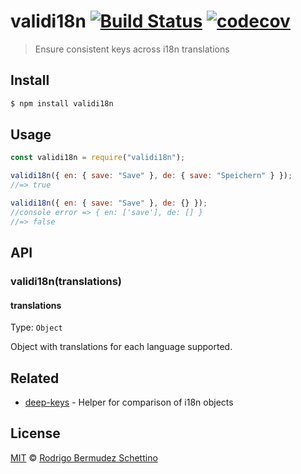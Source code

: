 # validi18n [![Build Status](https://travis-ci.com/rodrigobdz/validi18n.svg?branch=master)](https://travis-ci.com/rodrigobdz/validi18n) [![codecov](https://codecov.io/gh/rodrigobdz/validi18n/badge.svg?branch=master)](https://codecov.io/gh/rodrigobdz/validi18n?branch=master)

> Ensure consistent keys across i18n translations

## Install

```sh
$ npm install validi18n
```

## Usage

```js
const validi18n = require("validi18n");

validi18n({ en: { save: "Save" }, de: { save: "Speichern" } });
//=> true

validi18n({ en: { save: "Save" }, de: {} });
//console error => { en: ['save'], de: [] }
//=> false
```

## API

### validi18n(translations)

#### translations

Type: `Object`

Object with translations for each language supported.

## Related

- [deep-keys](https://github.com/a8m/deep-keys) - Helper for comparison of i18n objects

## License

[MIT](license) © [Rodrigo Bermudez Schettino](http://rodrigobdz.github.io)
